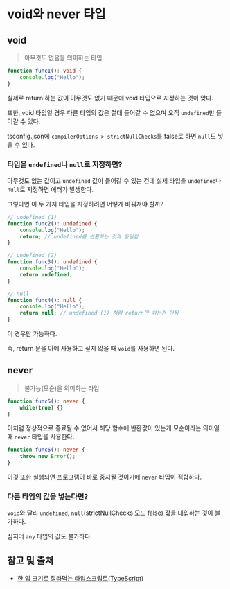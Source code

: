 # void와 never 타입

## void

> 아무것도 없음을 의미하는 타입

```typescript
function func1(): void {
    console.log("Hello");
}
```

실제로 return 하는 값이 아무것도 없기 때문에 void 타입으로 지정하는 것이 맞다.

또한, void 타입일 경우 다른 타입의 값은 절대 들어갈 수 없으며 오직 `undefined`만 들어갈 수 있다.

tsconfig.json에 `compilerOptions > strictNullChecks`를 false로 하면 `null`도 넣을 수 있다.

### 타입을 `undefined`나 `null`로 지정하면?

아무것도 없는 값이고 `undefined` 값이 들어갈 수 있는 건데 실제 타입을 `undefined`나 `null`로 지정하면 에러가 발생한다.

그렇다면 이 두 가지 타입을 지정하려면 어떻게 바꿔져야 할까?

```typescript
// undefined (1)
function func2(): undefined {
    console.log("Hello");
    return; // undefined를 반환하는 것과 동일함
}

// undefined (2)
function func3(): undefined {
    console.log("Hello");
    return undefined;
}

// null
function func4(): null {
    console.log("Hello");
    return null; // undefined (1) 처럼 return만 하는건 안됨
}
```

이 경우만 가능하다.

즉, return 문을 아예 사용하고 싶지 않을 때 `void`를 사용하면 된다.

## never

> 불가능(모순)을 의미하는 타입

```typescript
function func5(): never {
    while(true) {}
}
```

이처럼 정상적으로 종료될 수 없어서 해당 함수에 반환값이 있는게 모순이라는 의미일 때 `never` 타입을 사용한다.

```typescript
function func6(): never {
    throw new Error();
}
```

이것 또한 실행되면 프로그램이 바로 중지될 것이기에 `never` 타입이 적합하다.

### 다른 타입의 값을 넣는다면?

`void`와 달리 `undefined`, `null`(strictNullChecks 모드 false) 값을 대입하는 것이 불가하다.

심지어 `any` 타입의 값도 불가하다.

## 참고 및 출처

- [한 입 크기로 잘라먹는 타입스크립트(TypeScript)](https://www.inflearn.com/course/%ED%95%9C%EC%9E%85-%ED%81%AC%EA%B8%B0-%ED%83%80%EC%9E%85%EC%8A%A4%ED%81%AC%EB%A6%BD%ED%8A%B8?srsltid=AfmBOoqKyeukk5UXUwfKCAc4kjJVMZ6l_1muf8wV2_i14aiBihNU4Kbs)

